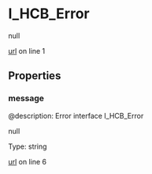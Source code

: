 # I_HCB_Error

null 

[url](https://github.com/devramsean0/hcb.js/blob/e67a168/src/api_schemas/error.ts#L1) on line 1  

## Properties
### message
@description: Error interface
 I_HCB_Error 

null 

Type: string  

[url](https://github.com/devramsean0/hcb.js/blob/e67a168/src/api_schemas/error.ts#L6) on line 6  
